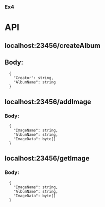 ### Ex4

# API

## localhost:23456/createAlbum
## Body:
      { 
        "Creator": string,
        "AlbumName": string
      }
## localhost:23456/addImage
### Body:
      { 
        "ImageName": string,
        "AlbumName": string,
        "ImageData": byte[]
      }

## localhost:23456/getImage
### Body:
      { 
        "ImageName": string,
        "AlbumName": string,
        "ImageData": byte[]
      }
